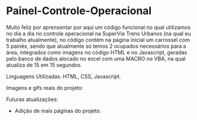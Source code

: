 # Painel-Controle-Operacional

Muito feliz por aprensentar por aqui um código funcional no qual utilizamos no dia a dia no controle operacional na SuperVia Trens Urbanos (na qual eu trabalho atualmente), no código contém na página inicial um carrossel com 5 painés, sendo que atualmente só temos 2 ocupados necessários para a área, integrados como imagens no código HTML e no Javascript, geradas pelo banco de dados alocado no excel com uma MACRO no VBA, na qual atualiza de 15 em 15 segundos.

Linguagens Utilizadas: HTML, CSS, Javascript.

Imagens e gifs reais do projeto:


Futuras atualizações:

- Adição de mais páginas do projeto.
